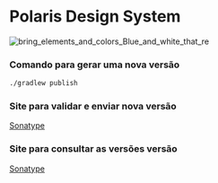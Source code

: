 # Polaris Design System
![bring_elements_and_colors_Blue_and_white_that_re](https://github.com/digitalHorizonsCo/Polaris-Design-System/assets/7042627/5249361a-5dcf-43a5-8c65-ba57dfce7f3b)

### Comando para gerar uma nova versão
```bash
./gradlew publish
```

### Site para validar e enviar nova versão
[Sonatype](https://s01.oss.sonatype.org/#welcome)

### Site para consultar as versões versão
[Sonatype](https://search.maven.org/search?q=io.github.allefsousa.polaris)
